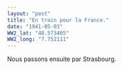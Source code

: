 ```yaml
---
layout: "post"
title: "En train pour la France."
date: "1941-05-03"
WW2_lat: "48.573405"
WW2_long: "7.752111"
---
```


Nous passons ensuite par Strasbourg.


<div class="histoire"></div>

<div class="commentaire"></div>